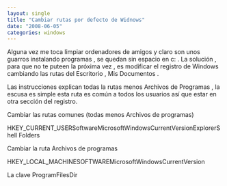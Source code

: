 ```yaml
---
layout: single
title: "Cambiar rutas por defecto de Widnows"
date: "2008-06-05"
categories: windows
---
```


Alguna vez me toca limpiar ordenadores de amigos y claro son unos guarros instalando programas , se quedan sin espacio en c: . La solución , para que no te puteen la próxima vez , es modificar el registro de Windows cambiando las rutas del Escritorio , Mis Documentos .

Las instrucciones explican todas la rutas menos Archivos de Programas , la escusa es simple esta ruta es común a todos los usuarios así que estar en otra sección del registro.

Cambiar las rutas comunes (todas menos Archivos de programas)

HKEY\_CURRENT\_USERSoftwareMicrosoftWindowsCurrentVersionExplorerShell Folders

Cambiar la ruta Archivos de programas

HKEY\_LOCAL\_MACHINESOFTWAREMicrosoftWindowsCurrentVersion

La clave ProgramFilesDir
